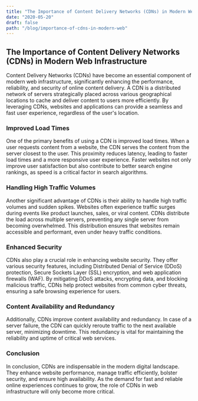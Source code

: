 ```yaml
---
title: "The Importance of Content Delivery Networks (CDNs) in Modern Web Infrastructure"
date: "2020-05-20"
draft: false
path: "/blog/importance-of-cdns-in-modern-web"
---
```


## The Importance of Content Delivery Networks (CDNs) in Modern Web Infrastructure

Content Delivery Networks (CDNs) have become an essential component of modern web infrastructure, significantly enhancing the performance, reliability, and security of online content delivery. A CDN is a distributed network of servers strategically placed across various geographical locations to cache and deliver content to users more efficiently. By leveraging CDNs, websites and applications can provide a seamless and fast user experience, regardless of the user's location.

### Improved Load Times

One of the primary benefits of using a CDN is improved load times. When a user requests content from a website, the CDN serves the content from the server closest to the user. This proximity reduces latency, leading to faster load times and a more responsive user experience. Faster websites not only improve user satisfaction but also contribute to better search engine rankings, as speed is a critical factor in search algorithms.

### Handling High Traffic Volumes

Another significant advantage of CDNs is their ability to handle high traffic volumes and sudden spikes. Websites often experience traffic surges during events like product launches, sales, or viral content. CDNs distribute the load across multiple servers, preventing any single server from becoming overwhelmed. This distribution ensures that websites remain accessible and performant, even under heavy traffic conditions.

### Enhanced Security

CDNs also play a crucial role in enhancing website security. They offer various security features, including Distributed Denial of Service (DDoS) protection, Secure Sockets Layer (SSL) encryption, and web application firewalls (WAF). By mitigating DDoS attacks, encrypting data, and blocking malicious traffic, CDNs help protect websites from common cyber threats, ensuring a safe browsing experience for users.

### Content Availability and Redundancy

Additionally, CDNs improve content availability and redundancy. In case of a server failure, the CDN can quickly reroute traffic to the next available server, minimizing downtime. This redundancy is vital for maintaining the reliability and uptime of critical web services.

### Conclusion

In conclusion, CDNs are indispensable in the modern digital landscape. They enhance website performance, manage traffic efficiently, bolster security, and ensure high availability. As the demand for fast and reliable online experiences continues to grow, the role of CDNs in web infrastructure will only become more critical.